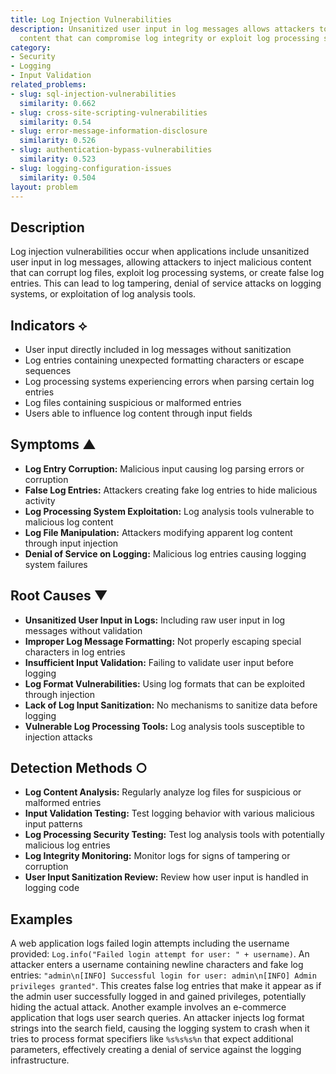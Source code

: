 ```yaml
---
title: Log Injection Vulnerabilities
description: Unsanitized user input in log messages allows attackers to inject malicious
  content that can compromise log integrity or exploit log processing systems.
category:
- Security
- Logging
- Input Validation
related_problems:
- slug: sql-injection-vulnerabilities
  similarity: 0.662
- slug: cross-site-scripting-vulnerabilities
  similarity: 0.54
- slug: error-message-information-disclosure
  similarity: 0.526
- slug: authentication-bypass-vulnerabilities
  similarity: 0.523
- slug: logging-configuration-issues
  similarity: 0.504
layout: problem
---
```


## Description

Log injection vulnerabilities occur when applications include unsanitized user input in log messages, allowing attackers to inject malicious content that can corrupt log files, exploit log processing systems, or create false log entries. This can lead to log tampering, denial of service attacks on logging systems, or exploitation of log analysis tools.

## Indicators ⟡

- User input directly included in log messages without sanitization
- Log entries containing unexpected formatting characters or escape sequences
- Log processing systems experiencing errors when parsing certain log entries
- Log files containing suspicious or malformed entries
- Users able to influence log content through input fields

## Symptoms ▲

- **Log Entry Corruption:** Malicious input causing log parsing errors or corruption
- **False Log Entries:** Attackers creating fake log entries to hide malicious activity
- **Log Processing System Exploitation:** Log analysis tools vulnerable to malicious log content
- **Log File Manipulation:** Attackers modifying apparent log content through input injection
- **Denial of Service on Logging:** Malicious log entries causing logging system failures

## Root Causes ▼

- **Unsanitized User Input in Logs:** Including raw user input in log messages without validation
- **Improper Log Message Formatting:** Not properly escaping special characters in log entries
- **Insufficient Input Validation:** Failing to validate user input before logging
- **Log Format Vulnerabilities:** Using log formats that can be exploited through injection
- **Lack of Log Input Sanitization:** No mechanisms to sanitize data before logging
- **Vulnerable Log Processing Tools:** Log analysis tools susceptible to injection attacks

## Detection Methods ○

- **Log Content Analysis:** Regularly analyze log files for suspicious or malformed entries
- **Input Validation Testing:** Test logging behavior with various malicious input patterns
- **Log Processing Security Testing:** Test log analysis tools with potentially malicious log entries
- **Log Integrity Monitoring:** Monitor logs for signs of tampering or corruption
- **User Input Sanitization Review:** Review how user input is handled in logging code

## Examples

A web application logs failed login attempts including the username provided: `Log.info("Failed login attempt for user: " + username)`. An attacker enters a username containing newline characters and fake log entries: `"admin\n[INFO] Successful login for user: admin\n[INFO] Admin privileges granted"`. This creates false log entries that make it appear as if the admin user successfully logged in and gained privileges, potentially hiding the actual attack. Another example involves an e-commerce application that logs user search queries. An attacker injects log format strings into the search field, causing the logging system to crash when it tries to process format specifiers like `%s%s%s%n` that expect additional parameters, effectively creating a denial of service against the logging infrastructure.
